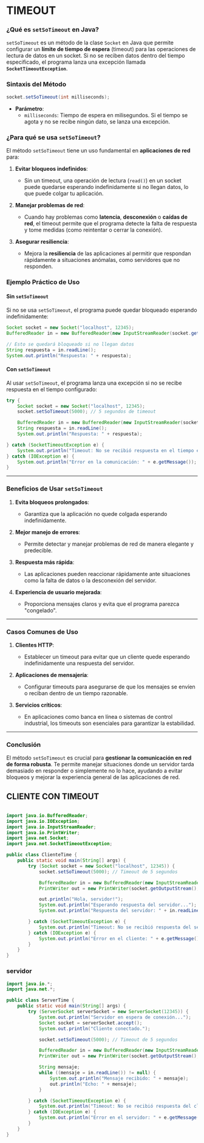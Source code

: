 # TIMEOUT


### **¿Qué es `setSoTimeout` en Java?**

`setSoTimeout` es un método de la clase `Socket` en Java que permite configurar un **límite de tiempo de espera** (timeout) para las operaciones de lectura de datos en un socket. Si no se reciben datos dentro del tiempo especificado, el programa lanza una excepción llamada **`SocketTimeoutException`**.


### **Sintaxis del Método**
```java
socket.setSoTimeout(int milliseconds);
```

- **Parámetro**: 
  - `milliseconds`: Tiempo de espera en milisegundos. Si el tiempo se agota y no se recibe ningún dato, se lanza una excepción.


### **¿Para qué se usa `setSoTimeout`?**

El método `setSoTimeout` tiene un uso fundamental en **aplicaciones de red** para:

1. **Evitar bloqueos indefinidos**:
   - Sin un timeout, una operación de lectura (`read()`) en un socket puede quedarse esperando indefinidamente si no llegan datos, lo que puede colgar tu aplicación.

2. **Manejar problemas de red**:
   - Cuando hay problemas como **latencia**, **desconexión** o **caídas de red**, el timeout permite que el programa detecte la falta de respuesta y tome medidas (como reintentar o cerrar la conexión).

3. **Asegurar resiliencia**:
   - Mejora la **resiliencia** de las aplicaciones al permitir que respondan rápidamente a situaciones anómalas, como servidores que no responden.


### **Ejemplo Práctico de Uso**

#### **Sin `setSoTimeout`**
Si no se usa `setSoTimeout`, el programa puede quedar bloqueado esperando indefinidamente:

```java
Socket socket = new Socket("localhost", 12345);
BufferedReader in = new BufferedReader(new InputStreamReader(socket.getInputStream()));

// Esto se quedará bloqueado si no llegan datos
String respuesta = in.readLine();
System.out.println("Respuesta: " + respuesta);
```

#### **Con `setSoTimeout`**
Al usar `setSoTimeout`, el programa lanza una excepción si no se recibe respuesta en el tiempo configurado:

```java
try {
    Socket socket = new Socket("localhost", 12345);
    socket.setSoTimeout(5000); // 5 segundos de timeout

    BufferedReader in = new BufferedReader(new InputStreamReader(socket.getInputStream()));
    String respuesta = in.readLine();
    System.out.println("Respuesta: " + respuesta);

} catch (SocketTimeoutException e) {
    System.out.println("Timeout: No se recibió respuesta en el tiempo esperado.");
} catch (IOException e) {
    System.out.println("Error en la comunicación: " + e.getMessage());
}
```

---

### **Beneficios de Usar `setSoTimeout`**

1. **Evita bloqueos prolongados**:
   - Garantiza que la aplicación no quede colgada esperando indefinidamente.

2. **Mejor manejo de errores**:
   - Permite detectar y manejar problemas de red de manera elegante y predecible.

3. **Respuesta más rápida**:
   - Las aplicaciones pueden reaccionar rápidamente ante situaciones como la falta de datos o la desconexión del servidor.

4. **Experiencia de usuario mejorada**:
   - Proporciona mensajes claros y evita que el programa parezca "congelado".

---

### **Casos Comunes de Uso**

1. **Clientes HTTP**:
   - Establecer un timeout para evitar que un cliente quede esperando indefinidamente una respuesta del servidor.

2. **Aplicaciones de mensajería**:
   - Configurar timeouts para asegurarse de que los mensajes se envíen o reciban dentro de un tiempo razonable.

3. **Servicios críticos**:
   - En aplicaciones como banca en línea o sistemas de control industrial, los timeouts son esenciales para garantizar la estabilidad.

---

### **Conclusión**

El método `setSoTimeout` es crucial para **gestionar la comunicación en red de forma robusta**. Te permite manejar situaciones donde un servidor tarda demasiado en responder o simplemente no lo hace, ayudando a evitar bloqueos y mejorar la experiencia general de las aplicaciones de red.

## CLIENTE CON TIMEOUT

``` java

import java.io.BufferedReader;
import java.io.IOException;
import java.io.InputStreamReader;
import java.io.PrintWriter;
import java.net.Socket;
import java.net.SocketTimeoutException;

public class ClienteTime {
    public static void main(String[] args) {
        try (Socket socket = new Socket("localhost", 12345)) {
            socket.setSoTimeout(5000); // Timeout de 5 segundos

            BufferedReader in = new BufferedReader(new InputStreamReader(socket.getInputStream()));
            PrintWriter out = new PrintWriter(socket.getOutputStream(), true);

            out.println("Hola, servidor!");
            System.out.println("Esperando respuesta del servidor...");
            System.out.println("Respuesta del servidor: " + in.readLine());

        } catch (SocketTimeoutException e) {
            System.out.println("Timeout: No se recibió respuesta del servidor en el tiempo esperado.");
        } catch (IOException e) {
            System.out.println("Error en el cliente: " + e.getMessage());
        }
    }
}

```

### servidor

``` java
import java.io.*;
import java.net.*;

public class ServerTime {
    public static void main(String[] args) {
        try (ServerSocket serverSocket = new ServerSocket(12345)) {
            System.out.println("Servidor en espera de conexión...");
            Socket socket = serverSocket.accept();
            System.out.println("Cliente conectado.");

            socket.setSoTimeout(5000); // Timeout de 5 segundos

            BufferedReader in = new BufferedReader(new InputStreamReader(socket.getInputStream()));
            PrintWriter out = new PrintWriter(socket.getOutputStream(), true);

            String mensaje;
            while ((mensaje = in.readLine()) != null) {
                System.out.println("Mensaje recibido: " + mensaje);
                out.println("Echo: " + mensaje);
            }

        } catch (SocketTimeoutException e) {
            System.out.println("Timeout: No se recibió respuesta del cliente en el tiempo esperado.");
        } catch (IOException e) {
            System.out.println("Error en el servidor: " + e.getMessage());
        }
    }
}
```
